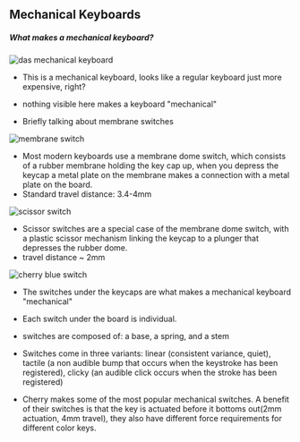 ## Mechanical Keyboards

##### What makes a mechanical keyboard?
![das mechanical keyboard](https://cdn0.vox-cdn.com/thumbor/mZYGYtjsvWuox5uclzHMWWgEUys=/cdn0.vox-cdn.com/uploads/chorus_asset/file/2904738/daskeyboard-4-professional-front-view.0.jpg)
* This is a mechanical keyboard, looks like a regular keyboard just more expensive, right?

* nothing visible here makes a keyboard "mechanical"

<!-- ![cherry blue led switch](http://www.pictureshack.us/images/44932_Cherry_MX_Blue.gif) -->
* Briefly talking about membrane switches

![membrane switch](https://www.leaseweb.com/labs/wp-content/uploads/2013/12/post-131390-1369017150.gif)

* Most modern keyboards use a membrane dome switch, which consists of a rubber membrane holding the key cap up, when you depress the keycap a metal plate on the membrane makes a connection with a metal plate on the board.
* Standard travel distance: 3.4-4mm

![scissor switch](https://www.leaseweb.com/labs/wp-content/uploads/2013/12/post-131390-1369017162.gif)

* Scissor switches are a special case of the membrane dome switch, with a plastic scissor mechanism linking the keycap to a plunger that depresses the rubber dome.
* travel distance ~ 2mm

![cherry blue switch](http://i.imgur.com/oLlwVD6.gif)

* The switches under the keycaps are what makes a mechanical keyboard "mechanical"

* Each switch under the board is individual.

* switches are composed of: a base, a spring, and a stem

* Switches come in three variants: linear (consistent variance, quiet), tactile (a non audible bump that occurs when the keystroke has been registered), clicky (an audible click occurs when the stroke has been registered)

* Cherry makes some of the most popular mechanical switches.  A benefit of their switches is that the key is actuated before it bottoms out(2mm actuation, 4mm travel), they also have different force requirements for different color keys.  
